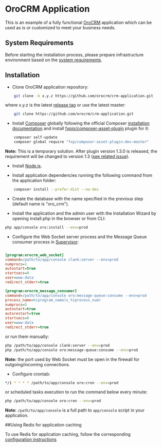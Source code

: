 # OroCRM Application

This is an example of a fully functional [OroCRM][1] application which can be used as is or customized to meet
your business needs.

## System Requirements

Before starting the installation process, please prepare infrastructure environment based on the [system requirements][2]. 

## Installation

- Clone OroCRM application repository:

```bash
    git clone -b x.y.z https://github.com/orocrm/crm-application.git
```

where x.y.z is the latest [release tag](https://github.com/orocrm/crm-application/releases) or use the latest master:

```bash
    git clone https://github.com/orocrm/crm-application.git
```


- Install [Composer][3] globally following the  official Composer [installation documentation][4]
and install [fxpio/composer-asset-plugin][5] plugin for it:

```bash
    composer self-update
    composer global require "fxp/composer-asset-plugin:dev-master"
```
**Note:** This is a temporary solution.  After plugin version 1.3.0 is released, the requirement will be changed to version 1.3
([see related issue](https://github.com/fxpio/composer-asset-plugin/issues/277#issuecomment-282745055)).

- Install [Node.js][6].

- Install application dependencies running the following command from the application folder:

```bash
    composer install --prefer-dist --no-dev
```

- Create the database with the name specified in the previous step (default name is "oro_crm").

- Install the application and the admin user with the Installation Wizard by opening install.php in the browser or from CLI:

```bash  
php app/console oro:install --env=prod
```

- Configure the Web Socket server process and the Message Queue consumer process in [Supervisor][7]:

```ini

[program:orocrm_web_socket]
command=/path/to/app/console clank:server --env=prod
numprocs=1
autostart=true
startsecs=0
user=www-data
redirect_stderr=true

[program:orocrm_message_consumer]
command=/path/to/app/console oro:message-queue:consume --env=prod
process_name=%(program_name)s_%(process_num)
numprocs=5
autostart=true
autorestart=true
startsecs=0
user=www-data
redirect_stderr=true
```

or run them manually:

```bash
php /path/to/app/console clank:server --env=prod
php /path/to/app/console oro:message-queue:consume --env=prod
```

**Note:** the port used by Web Socket must be open in the firewall for outgoing/incoming connections.

- Configure crontab:

```bash
*/1 * * * * /path/to/app/console oro:cron --env=prod
```

or scheduled tasks execution to run the command below every minute:

```bash
php /path/to/app/console oro:cron --env=prod
```
 
**Note:** ``/path/to/app/console`` is a full path to `app/console` script in your application.

##Using Redis for application caching

To use Redis for application caching, follow the corresponding [configuration instructions][8]

[1]:    https://github.com/orocrm/crm
[2]:    https://www.orocrm.com/documentation/index/current/system-requirements
[3]:    https://getcomposer.org/
[4]:    https://getcomposer.org/download/
[5]:    https://github.com/fxpio/composer-asset-plugin/blob/master/Resources/doc/index.md
[6]:    https://nodejs.org/en/download/package-manager/
[7]:    http://supervisord.org/
[8]:    https://github.com/orocrm/redis-config#configuration
